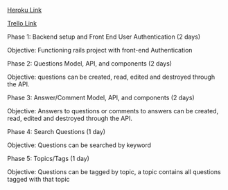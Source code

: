 <a href="https://dashboard.heroku.com/apps/questa/deploy/heroku-git">Heroku Link</a>

<a href="https://trello.com/b/LzByOfHd/quora-clone">Trello Link</a>

Phase 1: Backend setup and Front End User Authentication (2 days)

Objective: Functioning rails project with front-end Authentication

Phase 2: Questions Model, API, and components (2 days)

Objective: questions can be created, read, edited and destroyed through the API.

Phase 3: Answer/Comment Model, API, and components (2 days)

Objective: Answers to questions or comments to answers can be created, read, edited and destroyed through the API.

Phase 4: Search Questions (1 day)

Objective: Questions can be searched by keyword

Phase 5: Topics/Tags (1 day)

Objective: Questions can be tagged by topic, a topic contains all questions tagged with that topic

